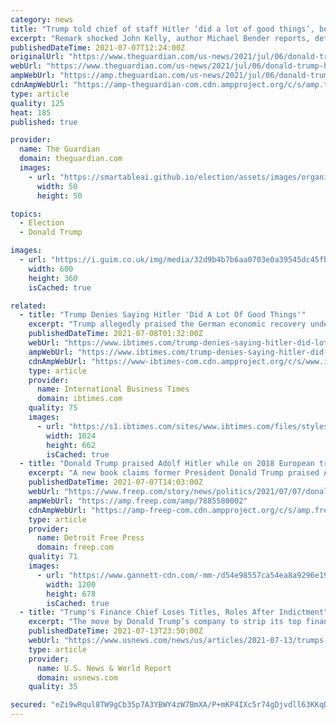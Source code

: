 ```yaml
---
category: news
title: "Trump told chief of staff Hitler ‘did a lot of good things’, book says"
excerpt: "Remark shocked John Kelly, author Michael Bender reports, detailing former president’s ‘stunning disregard for history’"
publishedDateTime: 2021-07-07T12:24:00Z
originalUrl: "https://www.theguardian.com/us-news/2021/jul/06/donald-trump-hitler-michael-bender-book"
webUrl: "https://www.theguardian.com/us-news/2021/jul/06/donald-trump-hitler-michael-bender-book"
ampWebUrl: "https://amp.theguardian.com/us-news/2021/jul/06/donald-trump-hitler-michael-bender-book"
cdnAmpWebUrl: "https://amp-theguardian-com.cdn.ampproject.org/c/s/amp.theguardian.com/us-news/2021/jul/06/donald-trump-hitler-michael-bender-book"
type: article
quality: 125
heat: 185
published: true

provider:
  name: The Guardian
  domain: theguardian.com
  images:
    - url: "https://smartableai.github.io/election/assets/images/organizations/theguardian.com-50x50.jpg"
      width: 50
      height: 50

topics:
  - Election
  - Donald Trump

images:
  - url: "https://i.guim.co.uk/img/media/32d9b4b7b6aa0703e0a39545dc45fb0535a661b9/54_0_1905_1143/master/1905.jpg?width=300&quality=45&auto=format&fit=max&dpr=2&s=abc0f3c3e0e837a7f56c6c1a89f887ca"
    width: 600
    height: 360
    isCached: true

related:
  - title: "Trump Denies Saying Hitler 'Did A Lot Of Good Things'"
    excerpt: "Trump allegedly praised the German economic recovery under Hitler's regime Trump's spokeswoman dismissed the claims as 'fake news' Hitler was the infamous dictator that established the Nazi Party Former President Donald Trump's camp denied a recent claim that suggested he praised notorious Nazi dictator Adolf Hitler for the \"good things\" he has done."
    publishedDateTime: 2021-07-08T01:32:00Z
    webUrl: "https://www.ibtimes.com/trump-denies-saying-hitler-did-lot-good-things-3246721"
    ampWebUrl: "https://www.ibtimes.com/trump-denies-saying-hitler-did-lot-good-things-3246721?amp=1"
    cdnAmpWebUrl: "https://www-ibtimes-com.cdn.ampproject.org/c/s/www.ibtimes.com/trump-denies-saying-hitler-did-lot-good-things-3246721?amp=1"
    type: article
    provider:
      name: International Business Times
      domain: ibtimes.com
    quality: 75
    images:
      - url: "https://s1.ibtimes.com/sites/www.ibtimes.com/files/styles/full/public/2021/07/07/facebook-and-twitter-banned-donald-trump-over-his.jpg"
        width: 1024
        height: 662
        isCached: true
  - title: "Donald Trump praised Adolf Hitler while on 2018 European trip, new book alleges"
    excerpt: "A new book claims former President Donald Trump praised Adolf Hitler during a briefing from chief of staff John Kelly during a 2018 trip to Europe."
    publishedDateTime: 2021-07-07T14:03:00Z
    webUrl: "https://www.freep.com/story/news/politics/2021/07/07/donald-trump-said-adolf-hitler-did-lot-good-things-book-claims/7885580002/"
    ampWebUrl: "https://amp.freep.com/amp/7885580002"
    cdnAmpWebUrl: "https://amp-freep-com.cdn.ampproject.org/c/s/amp.freep.com/amp/7885580002"
    type: article
    provider:
      name: Detroit Free Press
      domain: freep.com
    quality: 71
    images:
      - url: "https://www.gannett-cdn.com/-mm-/d54e98557ca54ea8a9296e1916f9124acb447a29/c=0-262-5472-3354/local/-/media/2018/05/04/USATODAY/USATODAY/636610434251653398-NRA15.JPG?auto=webp&format=pjpg&width=1200"
        width: 1200
        height: 678
        isCached: true
  - title: "Trump's Finance Chief Loses Titles, Roles After Indictment"
    excerpt: "The move by Donald Trump’s company to strip its top finance chief from several leadership positions less than two weeks after his criminal indictment suggests it is facing a tricky, new business environment as it seeks to reassure lenders and other business partners."
    publishedDateTime: 2021-07-13T23:50:00Z
    webUrl: "https://www.usnews.com/news/us/articles/2021-07-13/trumps-finance-chief-loses-titles-roles-after-indictment"
    type: article
    provider:
      name: U.S. News & World Report
      domain: usnews.com
    quality: 35

secured: "eZi9wRqul8TW9gCb35p7A3YBWY4zW7BmXA/P+mKP4IXc5r74gDjvdll63KKqDXPkcPemt7P7s500L3FvWW0Fg9vCPi5TKxxIJgn6X0pg0Nq2j0lXRv65fM0bj51iIWtErxfZF8OytJ75q5HtArfqV3HrTmHGMLK/ObOmqyvp6aWdCk9l40SacNtd8lUk3WuGo8w0GQYJNXKyZ+T9bcj4DOnD+kuKHjVY4i50e8Lw5kB43wwQXPq27ZvgXOns6G3lSF7idRoKhQxhxxE3o8LUoOr5P6oj2MAIsyJotCNLB1FNAn4chuMpPdJkGZHgJUmJ1oWenekHyywb5Yk4S+yBttbwUyZYIm+mHdnSNcQV0Vg=;3Q7K7UsuT3ZDkehgUOaKug=="
---
```


